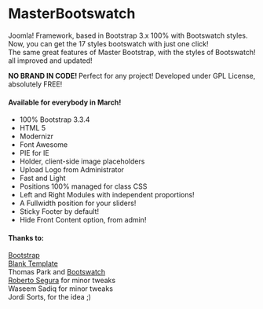 # MasterBootswatch
<p>Joomla! Framework, based in Bootstrap 3.x 100% with Bootswatch styles.<br>
  Now, you can get the 17 styles bootswatch with just one click!<br>
The same great features of Master Bootstrap, with the styles of Bootswatch! all improved and updated!</p>
<p><strong>NO BRAND IN CODE! </strong>Perfect for any project! Developed under GPL License, absolutely FREE!</p>
<h4>Available for everybody in March!</h4>
<ul>
  <li>100% Bootstrap 3.3.4</li>
  <li>HTML 5</li>
  <li>Modernizr</li>
  <li>Font Awesome</li>
  <li>PIE for IE</li>
  <li>Holder, client-side image placeholders</li>
  <li>Upload Logo from Administrator</li>
  <li>Fast and Light</li>
  <li>Positions 100% managed for class CSS</li>
  <li>Left and Right Modules with independent proportions!</li>
  <li>A Fullwidth position for your sliders!</li>
  <li>Sticky Footer by default!</li>
  <li>Hide Front Content option, from admin!</li>
</ul>
<h4>Thanks to:</h4>
<a href="http://getbootstrap.com/" target="_blank">Bootstrap</a><br>
<a href="http://blank.vc/" target="_blank">Blank Template</a><br>
Thomas Park and <a href="https://bootswatch.com/" target="_blank">Bootswatch</a><br>
<a href="http://phproberto.com" target="_blank">Roberto Segura</a> for minor tweaks<br>
Waseem Sadiq for minor tweaks<br>
Jordi Sorts, for the idea ;)

